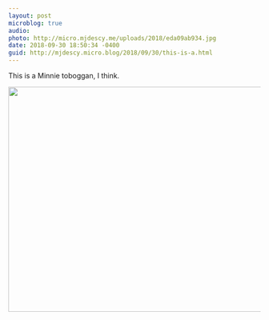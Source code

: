 ```yaml
---
layout: post
microblog: true
audio: 
photo: http://micro.mjdescy.me/uploads/2018/eda09ab934.jpg
date: 2018-09-30 18:50:34 -0400
guid: http://mjdescy.micro.blog/2018/09/30/this-is-a.html
---
```

This is a Minnie toboggan, I think.

<img src="http://micro.mjdescy.me/uploads/2018/eda09ab934.jpg" width="600" height="450" />
